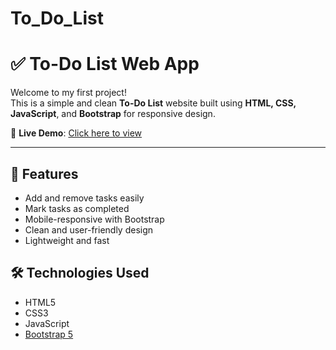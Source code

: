# To_Do_List
# ✅ To-Do List Web App

Welcome to my first project!  
This is a simple and clean **To-Do List** website built using **HTML, CSS, JavaScript**, and **Bootstrap** for responsive design.

🔗 **Live Demo**: [Click here to view](https://sudha-sudalaimani.github.io/To_Do_List/)

---

## 🌟 Features

- Add and remove tasks easily
- Mark tasks as completed
- Mobile-responsive with Bootstrap
- Clean and user-friendly design
- Lightweight and fast



## 🛠️ Technologies Used

- HTML5  
- CSS3  
- JavaScript  
- [Bootstrap 5](https://getbootstrap.com/)




